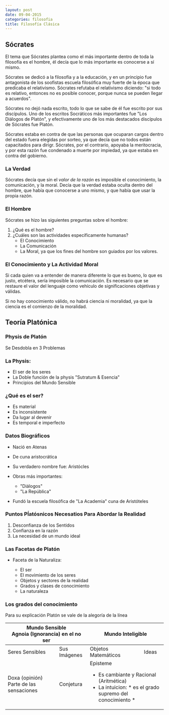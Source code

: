 ```yaml
---
layout: post
date: 09-04-2015
categories: filosofia
title: Filosofía Clásica
---
```


## Sócrates

El tema que Sócrates plantea como el más importante dentro de toda la filosofía es el hombre, él decía que lo más importante es conocerse a sí mismo.

Sócrates se dedicó a la filosofía y a la educación, y en un principio fue antagonista de los soofistas escuela filosófica muy fuerte de la época que predicaba el relativismo. Sócrates refutaba el relativismo diciendo: "si todo es relativo, entonces no es posible conocer, porque nunca se pueden llegar a acuerdos".

Sócrates no dejó nada escrito, todo lo que se sabe de él fue escrito por sus discípulos. Uno de los escritos Socráticos más importantes fue "Los Diálogos de Platón", y efectivamente uno de los más destacados discípulos de Sócrates fue Platón.

Sócrates estaba en contra de que las personas que ocuparan cargos dentro del estado fuera elegidas por sorteo, ya que decía que no todos están capacitados para dirigr. Sócrates, por el contrario, apoyaba la meritocracia, y por esta razón fue condenado a muerte por impiedad, ya que estaba en contra del gobierno.

### La Verdad

Sócrates decía que sin el _valor de la razón_ es imposible el conocimiento, la comunicación, y la moral. Decía que la verdad estaba oculta dentro del hombre, que había que conocerse a uno mismo, y que había que usar la propia razón.

### El Hombre

Sócrates se hizo las siguientes preguntas sobre el hombre:

1.  ¿Qué es el hombre?
2.  ¿Cuáles son las actividades específicamente humanas? 
    *   El Conocimiento
    *   La Comunicación
    *   La Moral, ya que los fines del hombre son guiados por los valores.

### El Conocimiento y La Actividad Moral

Si cada quien va a entender de manera diferente lo que es bueno, lo que es justo, etcétera, sería imposible la comunicación. Es necesario que se restaure el valor del lenguaje como vehículo de significaciones objetivas y válidas.

Si no hay conocimiento válido, no habrá ciencia ni moralidad, ya que la ciencia es el comienzo de la moralidad.

## Teoría Platónica

### Physis de Platón

Se Desdobla en 3 Problemas

### La Physis:

*   El ser de los seres
*   La Doble función de la physis "Sutratum & Esencia"
*   Principios del Mundo Sensible

### ¿Qué es el ser?

*   Es material
*   Es inconsistente
*   Da lugar al devenir
*   Es temporal e imperfecto

### Datos Biográficos

*   Nació en Atenas
*   De cuna aristocrática
*   Su verdadero nombre fue: Aristócles
*   Obras más importantes:   

    *   "Diálogos"
    *   "La República"
*   Fundó la escuela filosófica de "La Academia" cuna de Aristóteles

### Puntos Pĺatósnicos Necesatios Para Abordar la Realidad

1.  Desconfianza de los Sentidos
2.  Confianza en la razón
3.  La necesidad de un mundo ideal

### Las Facetas de Platón

*   Faceta de la Naturaliza:   

    *   El ser
    *   El movimiento de los seres
    *   Objetos y sectores de la realidad
    *   Grados y clases de conocimiento
    *   La naturaleza

### Los grados del conocimiento

Para su explicación Platón se vale de la alegoría de la línea

<table>
    <thead>
        <th colspan="2">Mundo Sensible <br> Agnoia (Ignorancia) en el no ser</th>
        <th colspan="2">Mundo Inteligible</th>
    </thead>
    <tbody>
        <tr>
            <td>Seres Sensibles</td>
            <td>Sus Imágenes</td>
            <td>Objetos Matemáticos</td>
            <td>Ideas</td>
        </tr>
        <tr>
            <td>Doxa (opinión) Parte de las sensaciones</td>
            <td>Conjetura</td>
            <td colspan="2">Episteme <br>
                <ul>
                    <li>Es cambiante y Racional (Aritmética)</li>
                    <li>La intuicion: * es el grado supremo del conocimiento *</li>
                </ul>
            </td>
        </tr>
    </tbody>
</table>